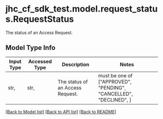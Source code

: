 # jhc_cf_sdk_test.model.request_status.RequestStatus

The status of an Access Request. 

## Model Type Info
Input Type | Accessed Type | Description | Notes
------------ | ------------- | ------------- | -------------
str,  | str,  | The status of an Access Request.  | must be one of ["APPROVED", "PENDING", "CANCELLED", "DECLINED", ] 

[[Back to Model list]](../../README.md#documentation-for-models) [[Back to API list]](../../README.md#documentation-for-api-endpoints) [[Back to README]](../../README.md)

